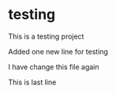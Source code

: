 testing
=======

This is a testing project

Added one new line for testing

I have change this file again

This is last line